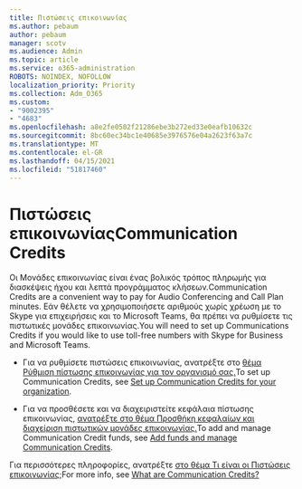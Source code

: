 ```yaml
---
title: Πιστώσεις επικοινωνίας
ms.author: pebaum
author: pebaum
manager: scotv
ms.audience: Admin
ms.topic: article
ms.service: o365-administration
ROBOTS: NOINDEX, NOFOLLOW
localization_priority: Priority
ms.collection: Adm_O365
ms.custom:
- "9002395"
- "4683"
ms.openlocfilehash: a8e2fe0502f21286ebe3b272ed33e0eafb10632c
ms.sourcegitcommit: 8bc60ec34bc1e40685e3976576e04a2623f63a7c
ms.translationtype: MT
ms.contentlocale: el-GR
ms.lasthandoff: 04/15/2021
ms.locfileid: "51817460"
---
```

# <a name="communication-credits"></a><span data-ttu-id="8dd56-102">Πιστώσεις επικοινωνίας</span><span class="sxs-lookup"><span data-stu-id="8dd56-102">Communication Credits</span></span>

<span data-ttu-id="8dd56-103">Οι Μονάδες επικοινωνίας είναι ένας βολικός τρόπος πληρωμής για διασκέψεις ήχου και λεπτά προγράμματος κλήσεων.</span><span class="sxs-lookup"><span data-stu-id="8dd56-103">Communication Credits are a convenient way to pay for Audio Conferencing and Call Plan minutes.</span></span> <span data-ttu-id="8dd56-104">Εάν θέλετε να χρησιμοποιήσετε αριθμούς χωρίς χρέωση με το Skype για επιχειρήσεις και το Microsoft Teams, θα πρέπει να ρυθμίσετε τις πιστωτικές μονάδες επικοινωνίας.</span><span class="sxs-lookup"><span data-stu-id="8dd56-104">You will need to set up Communications Credits if you would like to use toll-free numbers with Skype for Business and Microsoft Teams.</span></span>

- <span data-ttu-id="8dd56-105">Για να ρυθμίσετε πιστώσεις επικοινωνίας, ανατρέξτε στο [θέμα Ρύθμιση πίστωσης επικοινωνίας για τον οργανισμό σας.](https://docs.microsoft.com/microsoftteams/set-up-communications-credits-for-your-organization)</span><span class="sxs-lookup"><span data-stu-id="8dd56-105">To set up Communication Credits, see [Set up Communication Credits for your organization](https://docs.microsoft.com/microsoftteams/set-up-communications-credits-for-your-organization).</span></span> 

- <span data-ttu-id="8dd56-106">Για να προσθέσετε και να διαχειριστείτε κεφάλαια πίστωσης επικοινωνίας, [ανατρέξτε στο θέμα Προσθήκη κεφαλαίων και διαχείριση πιστωτικών μονάδες επικοινωνίας.](https://docs.microsoft.com/microsoftteams/add-funds-and-manage-communications-credits)</span><span class="sxs-lookup"><span data-stu-id="8dd56-106">To add and manage Communication Credit funds, see [Add funds and manage Communication Credits](https://docs.microsoft.com/microsoftteams/add-funds-and-manage-communications-credits).</span></span> 

<span data-ttu-id="8dd56-107">Για περισσότερες πληροφορίες, ανατρέξτε [στο θέμα Τι είναι οι Πιστώσεις επικοινωνίας;](https://docs.microsoft.com/microsoftteams/what-are-communications-credits)</span><span class="sxs-lookup"><span data-stu-id="8dd56-107">For more info, see [What are Communication Credits?](https://docs.microsoft.com/microsoftteams/what-are-communications-credits)</span></span>
